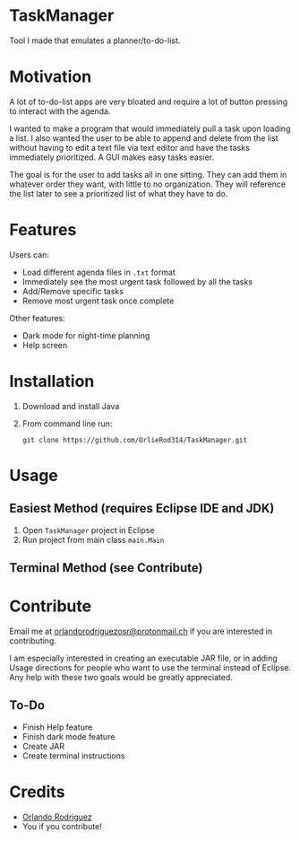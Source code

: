 # TaskManager
Tool I made that emulates a planner/to-do-list. 

# Motivation
A lot of to-do-list apps are very bloated and require a lot of button pressing to interact with the agenda. 

I wanted to make a program that would immediately pull a task upon loading a list. I also wanted the user to be able to append and delete from the list without having to edit a text file via text editor and have the tasks immediately prioritized. A GUI makes easy tasks easier.

The goal is for the user to add tasks all in one sitting. They can add them in whatever order they want, with little to no organization. They will reference the list later to see a prioritized list of what they have to do.

# Features
Users can:

- Load different agenda files in `.txt` format
- Immediately see the most urgent task followed by all the tasks
- Add/Remove specific tasks
- Remove most urgent task once complete

Other features:

- Dark mode for night-time planning
- Help screen

# Installation

1. Download and install Java
2. From command line run:

    `git clone https://github.com/OrlieRod314/TaskManager.git`

# Usage

## Easiest Method (requires Eclipse IDE and JDK)

1. Open `TaskManager` project in Eclipse
2. Run project from main class `main.Main`

## Terminal Method (see Contribute)

# Contribute

Email me at <orlandorodriguezosr@protonmail.ch> if you are interested in contributing.

I am especially interested in creating an executable JAR file, or in adding Usage directions for people who want to use the terminal instead of Eclipse. Any help with these two goals would be greatly appreciated.

## To-Do

- Finish Help feature
- Finish dark mode feature
- Create JAR
- Create terminal instructions

# Credits

- [Orlando Rodriguez](https://www.orlandorodriguez.xyz)
- You if you contribute!
